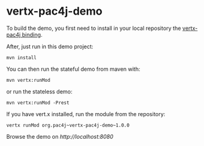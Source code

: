vertx-pac4j-demo
================

To build the demo, you first need to install in your local repository the [vertx-pac4j binding](https://github.com/pac4j/vertx-pac4j).

After, just run in this demo project:
<pre><code>mvn install</code></pre>

You can then run the stateful demo from maven with:
<pre><code>mvn vertx:runMod</code></pre>

or run the stateless demo:
<pre><code>mvn vertx:runMod -Prest</code></pre>

If you have vert.x installed, run the module from the repository:
<pre><code>vertx runMod org.pac4j~vertx-pac4j-demo~1.0.0</code></pre>

Browse the demo on *http://localhost:8080*
